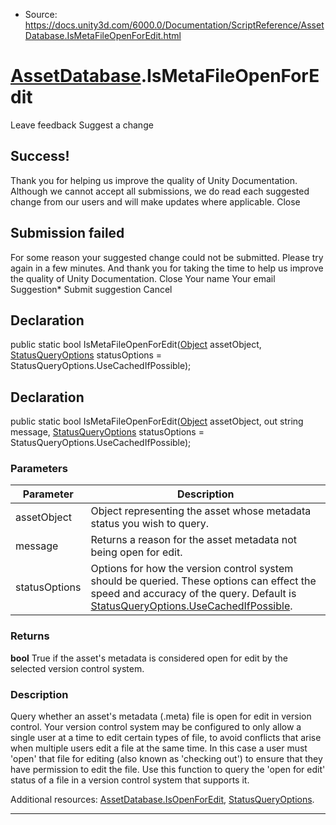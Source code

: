 * Source: https://docs.unity3d.com/6000.0/Documentation/ScriptReference/AssetDatabase.IsMetaFileOpenForEdit.html

#  [AssetDatabase](https://docs.unity3d.com/6000.0/Documentation/ScriptReference/AssetDatabase.html).IsMetaFileOpenForEdit
Leave feedback
Suggest a change
## Success!
Thank you for helping us improve the quality of Unity Documentation. Although we cannot accept all submissions, we do read each suggested change from our users and will make updates where applicable.
Close
## Submission failed
For some reason your suggested change could not be submitted. Please <a>try again</a> in a few minutes. And thank you for taking the time to help us improve the quality of Unity Documentation.
Close
Your name Your email Suggestion* Submit suggestion
Cancel
## Declaration
public static bool IsMetaFileOpenForEdit([Object](https://docs.unity3d.com/6000.0/Documentation/ScriptReference/Object.html) assetObject, [StatusQueryOptions](https://docs.unity3d.com/6000.0/Documentation/ScriptReference/StatusQueryOptions.html) statusOptions = StatusQueryOptions.UseCachedIfPossible); 
## Declaration
public static bool IsMetaFileOpenForEdit([Object](https://docs.unity3d.com/6000.0/Documentation/ScriptReference/Object.html) assetObject, out string message, [StatusQueryOptions](https://docs.unity3d.com/6000.0/Documentation/ScriptReference/StatusQueryOptions.html) statusOptions = StatusQueryOptions.UseCachedIfPossible); 
### Parameters
Parameter | Description  
---|---  
assetObject | Object representing the asset whose metadata status you wish to query.  
message | Returns a reason for the asset metadata not being open for edit.  
statusOptions | Options for how the version control system should be queried. These options can effect the speed and accuracy of the query. Default is [StatusQueryOptions.UseCachedIfPossible](https://docs.unity3d.com/6000.0/Documentation/ScriptReference/StatusQueryOptions.UseCachedIfPossible.html).  
### Returns
**bool** True if the asset's metadata is considered open for edit by the selected version control system. 
### Description
Query whether an asset's metadata (.meta) file is open for edit in version control.
Your version control system may be configured to only allow a single user at a time to edit certain types of file, to avoid conflicts that arise when multiple users edit a file at the same time. In this case a user must 'open' that file for editing (also known as 'checking out') to ensure that they have permission to edit the file. Use this function to query the 'open for edit' status of a file in a version control system that supports it.  
  
Additional resources: [AssetDatabase.IsOpenForEdit](https://docs.unity3d.com/6000.0/Documentation/ScriptReference/AssetDatabase.IsOpenForEdit.html), [StatusQueryOptions](https://docs.unity3d.com/6000.0/Documentation/ScriptReference/StatusQueryOptions.html).
* * *
